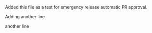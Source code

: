 Added this file as a test for emergency release automatic PR approval.

Adding another line

another line
